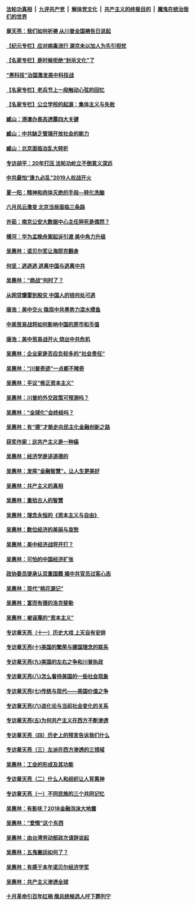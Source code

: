 

####  [法轮功真相](../../../../basic/blob/master/README.md?t=07080402) &nbsp;|&nbsp; [九评共产党](../../../../9ping.md/blob/master/README.md?t=07080402) &nbsp;|&nbsp; [解体党文化](../../../../jtdwh.md/blob/master/README.md?t=07080402)  &nbsp;|&nbsp; [共产主义的终极目的](../../../../gczydzjmd.md/blob/master/README.md?t=07080402) &nbsp;|&nbsp; [魔鬼在统治我们的世界](../../../../mgztzwmdsj.md/blob/master/README.md?t=07080402) 

#### [章天亮：我们如何祈祷 从川普全国祷告日说起](../pages/nsc423/n11944627.md?t=07080402) 

#### [【纪元专栏】应对病毒流行 渥京未以加人为先引担忧](../pages/nsc423/n11875714.md?t=07080402) 

#### [【名家专栏】是时候拒绝“封杀文化”了](../pages/nsc423/n11814093.md?t=07080402) 

#### [“黑科技”治国激发美中科技战](../pages/nsc423/n11638056.md?t=07080402) 

#### [【名家专栏】老兵节上一段触动心弦的回忆](../pages/nsc423/n11646016.md?t=07080402) 

#### [【名家专栏】公立学校的起源：集体主义与失败](../pages/nsc423/n11601833.md?t=07080402) 

#### [臧山：港澳办表态透露四大关键](../pages/nsc423/n11421628.md?t=07080402) 

#### [臧山：中共缺乏管理开放社会的能力](../pages/nsc423/n11407457.md?t=07080402) 

#### [臧山：北京面临治乱大转折](../pages/nsc423/n11406895.md?t=07080402) 

#### [专访胡平：20年打压 法轮功屹立不倒意义深远](../pages/nsc423/n11398800.md?t=07080402) 

#### [中共最怕“逢九必乱”2019人权战开火](../pages/nsc423/n11385248.md?t=07080402) 

#### [夏一阳：精神和肉体灭绝的手段—转化洗脑](../pages/nsc423/n11368250.md?t=07080402) 

#### [六月风云激变 北京当局面临三条路](../pages/nsc423/n11313668.md?t=07080402) 

#### [许茹：南京公安大数据中心主任猝死是偶然？](../pages/nsc423/n11064744.md?t=07080402) 

#### [横河：华为孟晚舟案起诉引渡 美中角力升级](../pages/nsc423/n11027230.md?t=07080402) 

#### [吴惠林：诺贝尔奖让海耶克翻身](../pages/nsc423/n10890049.md?t=07080402) 

#### [何坚：逃逃逃 逃离中国与逃离中共](../pages/nsc423/n10592891.md?t=07080402) 

#### [吴惠林：“商战”何时了？](../pages/nsc423/n10573558.md?t=07080402) 

#### [从网贷爆雷到股灾 中国人的钱何处可逃](../pages/nsc423/n10572800.md?t=07080402) 

#### [唐浩：美中交火 隐现中共黑势力混水摸鱼](../pages/nsc423/n10544040.md?t=07080402) 

#### [中美贸易战将如何影响中国的房市和币值](../pages/nsc423/n10543697.md?t=07080402) 

#### [唐浩：美中贸易战开火 烧出中共危机](../pages/nsc423/n10540126.md?t=07080402) 

#### [吴惠林：企业家是否应负较多的“社会责任”](../pages/nsc423/n10535022.md?t=07080402) 

#### [吴惠林：“川普奇迹”一点都不稀奇](../pages/nsc423/n10512808.md?t=07080402) 

#### [吴惠林：平议“修正资本主义”](../pages/nsc423/n10495724.md?t=07080402) 

#### [吴惠林：川普的外交政策可预测吗？](../pages/nsc423/n10462387.md?t=07080402) 

#### [吴惠林：“全球化”会终结吗？](../pages/nsc423/n10452838.md?t=07080402) 

#### [吴惠林：有“德”才能走向民主化金融创新之路](../pages/nsc423/n10432292.md?t=07080402) 

#### [获奖作家：这共产主义是一种癌](../pages/nsc423/n10431541.md?t=07080402) 

#### [吴惠林：经济学是讲道德的](../pages/nsc423/n10398014.md?t=07080402) 

#### [吴惠林：发挥“金融智慧”，让人生更美好](../pages/nsc423/n10375019.md?t=07080402) 

#### [吴惠林：共产主义的真相](../pages/nsc423/n10351394.md?t=07080402) 

#### [吴惠林：重拾古人的智慧](../pages/nsc423/n10337691.md?t=07080402) 

#### [吴惠林：理念永恒的《资本主义与自由》](../pages/nsc423/n10316274.md?t=07080402) 

#### [吴惠林：数位经济的美丽与哀愁](../pages/nsc423/n10292946.md?t=07080402) 

#### [吴惠林：美中经济战将开打？](../pages/nsc423/n10258825.md?t=07080402) 

#### [吴惠林：可怕的中国经济扩张](../pages/nsc423/n10219147.md?t=07080402) 

#### [政协委员提承认双重国籍 揭中共官员过客心态](../pages/nsc423/n10208809.md?t=07080402) 

#### [吴惠林：现代“桃花源记”](../pages/nsc423/n10185234.md?t=07080402) 

#### [吴惠林：富而有德的洛克斐勒](../pages/nsc423/n10142264.md?t=07080402) 

#### [吴惠林：被诬蔑的“资本主义”](../pages/nsc423/n10124816.md?t=07080402) 

#### [专访章天亮（十一）历史大戏 上天自有安排](../pages/nsc423/n10094905.md?t=07080402) 

#### [专访章天亮(十)美国的繁荣与建国理念的联系](../pages/nsc423/n10094899.md?t=07080402) 

#### [专访章天亮(九)美国的左右之争和川普执政](../pages/nsc423/n10094889.md?t=07080402) 

#### [专访章天亮(八)怎么看待美国的一些社会现象](../pages/nsc423/n10094857.md?t=07080402) 

#### [专访章天亮(七)传统与现代——美国价值之争](../pages/nsc423/n10093140.md?t=07080402) 

#### [专访章天亮(六)进化论与当前社会变化的关系](../pages/nsc423/n10092036.md?t=07080402) 

#### [专访章天亮(五)为何共产主义在西方不断渗透](../pages/nsc423/n10083620.md?t=07080402) 

#### [专访章天亮（四）历史上的预言告诉我们什么](../pages/nsc423/n10083606.md?t=07080402) 

#### [专访章天亮（三）左派在西方渗透的三领域](../pages/nsc423/n10081115.md?t=07080402) 

#### [吴惠林：工会的形成及其功能](../pages/nsc423/n10080633.md?t=07080402) 

#### [专访章天亮（二）什么人和组织让人背离神](../pages/nsc423/n10076637.md?t=07080402) 

#### [专访章天亮（一）不同民族的三个共同记忆](../pages/nsc423/n10074188.md?t=07080402) 

#### [吴惠林：有影呒？2018金融泡沫大地震](../pages/nsc423/n10040534.md?t=07080402) 

#### [吴惠林：“爱情”这个东西](../pages/nsc423/n10019423.md?t=07080402) 

#### [吴惠林：由台湾劳动部政次请辞说起](../pages/nsc423/n9979679.md?t=07080402) 

#### [吴惠林：五鬼搬运如何了？](../pages/nsc423/n9925338.md?t=07080402) 

#### [吴惠林：有感于本年诺贝尔经济学奖](../pages/nsc423/n9871883.md?t=07080402) 

#### [吴惠林：共产主义渗透全球](../pages/nsc423/n9812748.md?t=07080402) 

#### [十月革命引百年红祸 俄总统候选人吁下葬列宁](../pages/nsc423/n9810182.md?t=07080402) 


